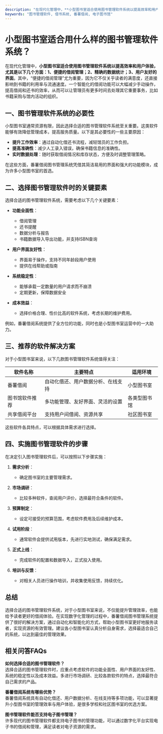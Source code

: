 ```yaml
---
description: "在现代化管理中，**小型图书室适合使用图书管理软件系统以提高效率和用户体验，尤其是以下几个方面：1、便捷的借阅管理；2、精确的数据统计；3、用户友好的界面**。其中，“便捷的借阅管理”尤为重要，因为它不仅关乎读者的满意度，还直接影响到书籍的利用率与流通速度。一个智能化的借阅功能可以大幅减少手动操作，提高借阅和还书的效率，从而可以让管理员有更多时间去处理其它重要事务，比如书籍采购与馆内活动的组织。"
keywords: "图书管理软件, 借书系统, 番薯借阅, 电子图书馆"
---
```

# 小型图书室适合用什么样的图书管理软件系统？

在现代化管理中，**小型图书室适合使用图书管理软件系统以提高效率和用户体验，尤其是以下几个方面：1、便捷的借阅管理；2、精确的数据统计；3、用户友好的界面**。其中，“便捷的借阅管理”尤为重要，因为它不仅关乎读者的满意度，还直接影响到书籍的利用率与流通速度。一个智能化的借阅功能可以大幅减少手动操作，提高借阅和还书的效率，从而可以让管理员有更多时间去处理其它重要事务，比如书籍采购与馆内活动的组织。

## **一、图书管理软件系统的必要性**

小型图书室通常资源有限，因此选择合适的图书管理软件系统至关重要。这类软件能够有效降低管理成本，提高服务质量。以下是其必要性的一些主要原因：

- **提升工作效率**：通过自动化借还书流程，减轻馆员的工作负担。
- **提高准确性**：减少人工录入错误，确保书籍信息的准确性。
- **实时数据处理**：随时获取借阅情况和库存状态，方便及时调整管理策略。

在这些方面，番薯借阅图书管理系统凭借其简洁易用的界面和强大的功能模块，成为许多小型图书室的首选。

## **二、选择图书管理软件时的关键要素**

选择合适的图书管理软件系统，需要考虑以下几个关键要素：

- **功能全面性**：
  - 借阅管理
  - 还书提醒
  - 数据分析与报告
  - 书籍数据导入导出功能，并支持ISBN查询

- **用户界面友好性**：
  - 界面易于操作，支持不同年龄段用户使用
  - 提供在线帮助或指南

- **系统稳定性**：
  - 能够承载一定数量的用户请求而不崩溃
  - 定期更新，保障数据安全

- **成本效益**：
  - 选择价格合理、性价比高的软件系统，考虑长期的维护费用。

例如，番薯借阅系统提供了全方位的功能，同时也是小型图书室运营中的一大助力。

## **三、推荐的软件解决方案**

对于小型图书室来说，以下几款图书管理软件系统值得关注：

| 软件名称             | 主要特点                                         | 适用环境     |
|----------------------|--------------------------------------------------|--------------|
| 番薯借阅              | 自动化借还、用户数据分析、在线支持             | 小型图书室   |
| 图书馆软件推荐       | 多功能管理、友好界面、灵活的设置                | 各类型图书馆 |
| 共享借阅平台         | 支持用户间借阅、资源共享                          | 社区图书室   |

这些软件各具特点，可以根据具体需求进行选择。

## **四、实施图书管理软件的步骤**

在决定引入图书管理软件后，可以按照以下步骤实施：

1. **需求分析**：
   - 确定图书室的主要管理需求。

2. **市场调研**：
   - 比较多种软件，查阅用户评价，选择最符合条件的软件。

3. **预算制定**：
   - 设定可接受的预算范围，考虑软件费用及后续维护成本。

4. **试用阶段**：
   - 通常软件会提供试用版本，先进行实地测试，确保满足需求。

5. **正式上线**：
   - 完成软件的配置和数据导入，正式投入使用。

6. **培训与反馈**：
   - 对相关人员进行操作培训，并收集使用反馈，持续优化。

## **总结**

选择合适的图书管理软件系统，对于小型图书室来说，不仅能提升管理效率，也能给予读者更好的借阅体验。在实现数字化管理的过程中，番薯借阅图书管理系统提供了很好的解决方案，通过自动化和智能化的方式，帮助小型图书室更好地服务读者，实现资源的有效管理。建议各小型图书室认真分析自身需求，选择最适合自己的系统，以达到最佳的管理效果。

## 相关问答FAQs

**如何选择合适的图书管理软件？**  
选择合适的图书管理软件时，应重点考虑软件的功能全面性、用户界面的友好性、系统的稳定性以及成本效益。多进行市场调研、比较各款软件的特点，选择最符合自己需求的产品。

**番薯借阅系统有哪些优势？**  
番薯借阅系统具有自动化借还、用户数据分析、在线支持等多项功能，可以显著提升小型图书室的管理效率与用户体验，是很多学校和社区图书室的优选方案。

**图书管理软件能否支持电子图书管理？**  
许多现代的图书管理软件都支持电子图书的管理功能，可以通过数字化平台实现电子书的借阅和管理，满足读者对电子资源的需求。
